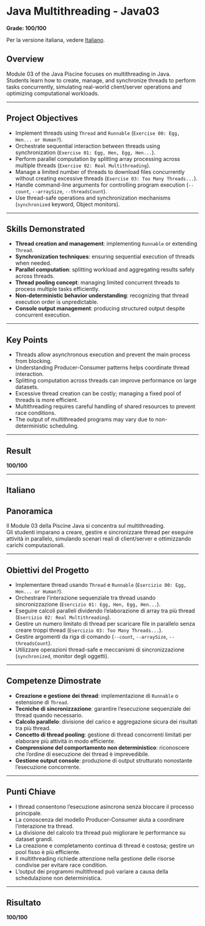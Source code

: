 # Java Multithreading - Java03
**Grade: 100/100**

Per la versione italiana, vedere [Italiano](#italiano).

## Overview
Module 03 of the Java Piscine focuses on multithreading in Java.  
Students learn how to create, manage, and synchronize threads to perform tasks concurrently, simulating real-world client/server operations and optimizing computational workloads.

---

## Project Objectives
- Implement threads using `Thread` and `Runnable` (`Exercise 00: Egg, Hen... or Human?`).  
- Orchestrate sequential interaction between threads using synchronization (`Exercise 01: Egg, Hen, Egg, Hen...`).  
- Perform parallel computation by splitting array processing across multiple threads (`Exercise 02: Real Multithreading`).  
- Manage a limited number of threads to download files concurrently without creating excessive threads (`Exercise 03: Too Many Threads...`).  
- Handle command-line arguments for controlling program execution (`--count`, `--arraySize`, `--threadsCount`).  
- Use thread-safe operations and synchronization mechanisms (`synchronized` keyword, Object monitors).  

---

## Skills Demonstrated
- **Thread creation and management**: implementing `Runnable` or extending `Thread`.  
- **Synchronization techniques**: ensuring sequential execution of threads when needed.  
- **Parallel computation**: splitting workload and aggregating results safely across threads.  
- **Thread pooling concept**: managing limited concurrent threads to process multiple tasks efficiently.  
- **Non-deterministic behavior understanding**: recognizing that thread execution order is unpredictable.  
- **Console output management**: producing structured output despite concurrent execution.  

---

## Key Points
- Threads allow asynchronous execution and prevent the main process from blocking.  
- Understanding Producer-Consumer patterns helps coordinate thread interaction.  
- Splitting computation across threads can improve performance on large datasets.  
- Excessive thread creation can be costly; managing a fixed pool of threads is more efficient.  
- Multithreading requires careful handling of shared resources to prevent race conditions.  
- The output of multithreaded programs may vary due to non-deterministic scheduling.  

---

## Result
**100/100**

---

## Italiano

## Panoramica
Il Module 03 della Piscine Java si concentra sul multithreading.  
Gli studenti imparano a creare, gestire e sincronizzare thread per eseguire attività in parallelo, simulando scenari reali di client/server e ottimizzando carichi computazionali.

---

## Obiettivi del Progetto
- Implementare thread usando `Thread` e `Runnable` (`Esercizio 00: Egg, Hen... or Human?`).  
- Orchestrare l’interazione sequenziale tra thread usando sincronizzazione (`Esercizio 01: Egg, Hen, Egg, Hen...`).  
- Eseguire calcoli paralleli dividendo l’elaborazione di array tra più thread (`Esercizio 02: Real Multithreading`).  
- Gestire un numero limitato di thread per scaricare file in parallelo senza creare troppi thread (`Esercizio 03: Too Many Threads...`).  
- Gestire argomenti da riga di comando (`--count`, `--arraySize`, `--threadsCount`).  
- Utilizzare operazioni thread-safe e meccanismi di sincronizzazione (`synchronized`, monitor degli oggetti).  

---

## Competenze Dimostrate
- **Creazione e gestione dei thread**: implementazione di `Runnable` o estensione di `Thread`.  
- **Tecniche di sincronizzazione**: garantire l’esecuzione sequenziale dei thread quando necessario.  
- **Calcolo parallelo**: divisione del carico e aggregazione sicura dei risultati tra più thread.  
- **Concetto di thread pooling**: gestione di thread concorrenti limitati per elaborare più attività in modo efficiente.  
- **Comprensione del comportamento non deterministico**: riconoscere che l’ordine di esecuzione dei thread è imprevedibile.  
- **Gestione output console**: produzione di output strutturato nonostante l’esecuzione concorrente.  

---

## Punti Chiave
- I thread consentono l’esecuzione asincrona senza bloccare il processo principale.  
- La conoscenza del modello Producer-Consumer aiuta a coordinare l’interazione tra thread.  
- La divisione del calcolo tra thread può migliorare le performance su dataset grandi.  
- La creazione e completamento continua di thread è costosa; gestire un pool fisso è più efficiente.  
- Il multithreading richiede attenzione nella gestione delle risorse condivise per evitare race condition.  
- L’output dei programmi multithread può variare a causa della schedulazione non deterministica.  

---

## Risultato
**100/100**
